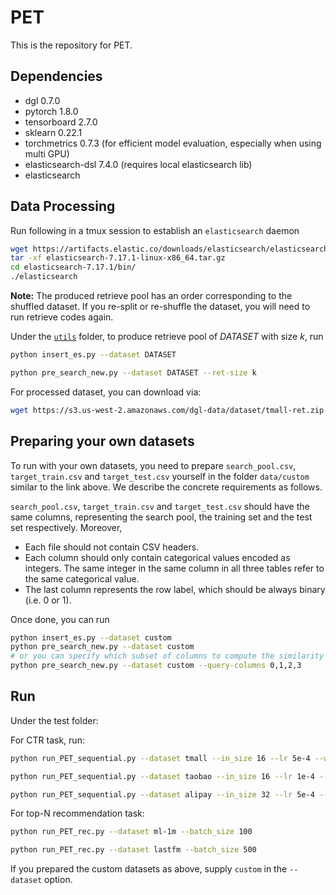 # PET
This is the repository for PET.

## Dependencies

- dgl 0.7.0
- pytorch 1.8.0
- tensorboard 2.7.0
- sklearn 0.22.1
- torchmetrics 0.7.3 (for efficient model evaluation, especially when using multi GPU)
- elasticsearch-dsl 7.4.0 (requires local elasticsearch lib)
- elasticsearch


## Data Processing
Run following in a tmux session to establish an `elasticsearch` daemon

```bash
wget https://artifacts.elastic.co/downloads/elasticsearch/elasticsearch-7.17.1-linux-x86_64.tar.gz
tar -xf elasticsearch-7.17.1-linux-x86_64.tar.gz
cd elasticsearch-7.17.1/bin/
./elasticsearch
```

**Note:** The produced retrieve pool has an order corresponding to the shuffled dataset. If you re-split or re-shuffle the dataset, you will need to run retrieve codes again.

Under the [`utils`](utils/) folder, to produce retrieve pool of *DATASET* with size *k*, run

```bash
python insert_es.py --dataset DATASET
```

```bash
python pre_search_new.py --dataset DATASET --ret-size k
```

For processed dataset, you can download via:
```bash
wget https://s3.us-west-2.amazonaws.com/dgl-data/dataset/tmall-ret.zip
```

## Preparing your own datasets

To run with your own datasets, you need to prepare `search_pool.csv`, `target_train.csv` and `target_test.csv`
yourself in the folder `data/custom` similar to the link above.  We describe the concrete requirements as follows.

`search_pool.csv`, `target_train.csv` and `target_test.csv` should have the same columns, representing the
search pool, the training set and the test set respectively.  Moreover,

* Each file should not contain CSV headers.
* Each column should only contain categorical values encoded as integers.  The same integer in the same column
  in all three tables refer to the same categorical value.
* The last column represents the row label, which should be always binary (i.e. 0 or 1).

Once done, you can run

```bash
python insert_es.py --dataset custom
python pre_search_new.py --dataset custom
# or you can specify which subset of columns to compute the similarity metric like following
python pre_search_new.py --dataset custom --query-columns 0,1,2,3
```

## Run
Under the test folder:

For CTR task, run:
```bash
python run_PET_sequential.py --dataset tmall --in_size 16 --lr 5e-4 --wd 1e-4 --batch_size 100
```
```bash
python run_PET_sequential.py --dataset taobao --in_size 16 --lr 1e-4 --wd 5e-4 --batch_size 200
```
```bash
python run_PET_sequential.py --dataset alipay --in_size 32 --lr 5e-4 --wd 5e-4 --batch_size 100
```

For top-N recommendation task:
```bash
python run_PET_rec.py --dataset ml-1m --batch_size 100
```
```bash
python run_PET_rec.py --dataset lastfm --batch_size 500
```

If you prepared the custom datasets as above, supply `custom` in the `--dataset` option.
